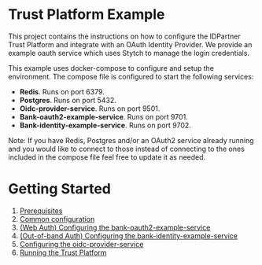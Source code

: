 # Trust Platform Example
This project contains the instructions on how to configure the IDPartner Trust Platform and integrate with an OAuth Identity Provider. We provide an example oauth service which uses Stytch to manage the login credentials.

This example uses docker-compose to configure and setup the environment.  The compose file is configured to start the following services:

- **Redis**. Runs on port 6379.
- **Postgres**. Runs on port 5432.
- **Oidc-provider-service**. Runs on port 9501.
- **Bank-oauth2-example-service**. Runs on port 9701.
- **Bank-identity-example-service**. Runs on port 9702.

Note: If you have Redis, Postgres and/or an OAuth2 service already running and you would like to connect to those instead of connecting to the ones included in the compose file feel free to update it as needed.

# Getting Started
1. [Prerequisites](docs/prerequisites.md)
1. [Common configuration](docs/initial-setup.md)
1. [(Web Auth) Configuring the bank-oauth2-example-service](docs/configuring-bank-oauth2-example-service.md)
1. [(Out-of-band Auth) Configuring the bank-identity-example-service](docs/configuring-bank-identity-example-service.md)
2. [Configuring the oidc-provider-service](docs/configuring-oidc-provider-service.md)
3. [Running the Trust Platform](docs/running-trust-platform.md)